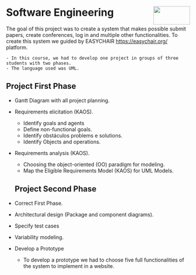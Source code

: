 # Software Engineering <img align="right" width="100" height="50" src="https://camo.githubusercontent.com/b2029ffe76b249d5bdd72d48611937651db6a96a/68747470733a2f2f692e696d6775722e636f6d2f4c304e4c616a582e706e67">

The goal of this project was to create a system that makes possible submit papers, create conferences, log in and multiple other functionalities. To create this system we guided by EASYCHAIR https://easychair.org/ platform.

    - In this course, we had to develop one project in groups of three students with two phases.
    - The language used was UML.
    
 ## Project First Phase
 
- Gantt Diagram with all project planning.
- Requirements elicitation (KAOS).
    - Identify goals and agents
    - Define non-functional goals.
    - Identify obstáculos problems e solutions.
    - Identify Objects and operations.
- Requirements analysis (KAOS).
    - Choosing the object-oriented (OO) paradigm for modeling.
    - Map the Eligible Requirements Model (KAOS) for UML Models.
    
  ## Project Second Phase
  
- Correct First Phase.
- Architectural design (Package and component diagrams).
- Specify test cases
- Variability modeling.
- Develop a Prototype
    - To develop a prototype we had to choose five full functionalities of the system to implement in a website.

